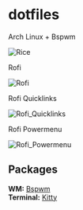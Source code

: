 # dotfiles
Arch Linux + Bspwm

![Rice](https://user-images.githubusercontent.com/79656705/179429596-a1d85106-7b03-46b8-b4b4-3ab4bc18308a.png)


Rofi

![Rofi](https://user-images.githubusercontent.com/79656705/179436238-ab1ea4e3-2470-4be3-b2a9-4118f301e099.png)


Rofi Quicklinks

![Rofi_Quicklinks](https://user-images.githubusercontent.com/79656705/179429705-8517a2a1-608b-4d43-b8f8-f9a01397d6b9.png)


Rofi Powermenu

![Rofi_Powermenu](https://user-images.githubusercontent.com/79656705/179429722-0ad359cd-a681-48af-b1bf-d9f99e26eb21.png)



## Packages

**WM:** [Bspwm](https://github.com/baskerville/bspwm)  
**Terminal:** [Kitty](https://github.com/kovidgoyal/kitty)  
